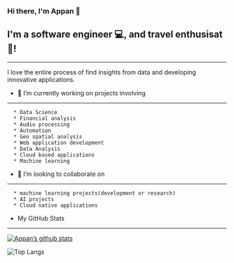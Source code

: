 ### Hi there, I'm Appan 👋

## I'm a software engineer 💻, and travel enthusisat 📸!
---

I love the entire process of find insights from data and developing innovative applications.

- 🔭 I’m currently working on projects involving
---
      * Data Science
      * Financial analysis
      * Audio processing
      * Automation
      * Geo spatial analysis
      * Web application development
      * Data Analysis
      * Cloud based applications
      * Machine learning
      
- 👯 I’m looking to collaborate on
---
      * machine learning projects(development or research)
      * AI projects
      * Cloud native applications    

- My GitHub Stats
---  
[![Appan’s github stats](https://github-readme-stats.vercel.app/api?username=blockchainamm)](https://github.com/blockchainamm)

![Top Langs](https://github-readme-stats.vercel.app/api/top-langs/?username=blockchainamm&hide=html,css,jupyter%20notebook&theme=tokyonight)

